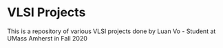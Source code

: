 # VLSI Projects
This is a repository of various VLSI projects done by Luan Vo - Student at UMass Amherst in Fall 2020
